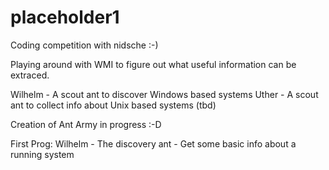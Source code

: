 placeholder1
============

Coding competition with nidsche :-)

Playing around with WMI to figure out what useful information can be extraced.

Wilhelm - A scout ant to discover Windows based systems
Uther - A scout ant to collect info about Unix based systems (tbd)

Creation of Ant Army in progress :-D

First Prog:
Wilhelm - The discovery ant - Get some basic info about a running system
